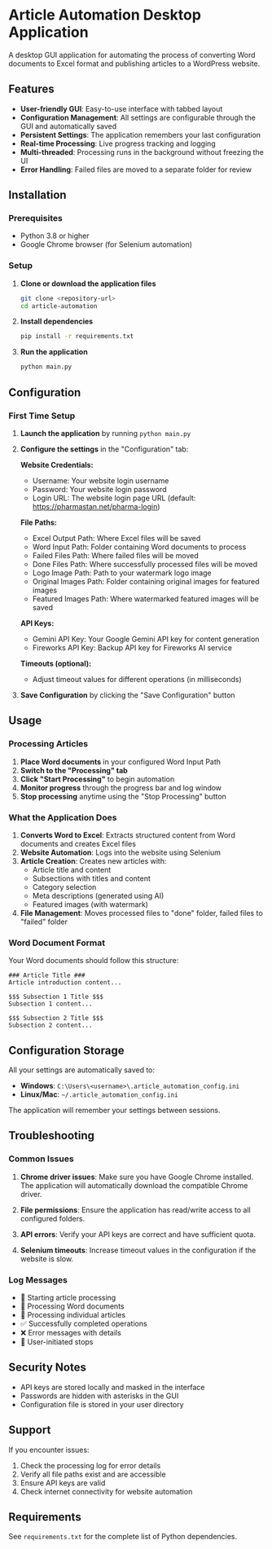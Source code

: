 # Article Automation Desktop Application

A desktop GUI application for automating the process of converting Word documents to Excel format and publishing articles to a WordPress website.

## Features

- **User-friendly GUI**: Easy-to-use interface with tabbed layout
- **Configuration Management**: All settings are configurable through the GUI and automatically saved
- **Persistent Settings**: The application remembers your last configuration
- **Real-time Processing**: Live progress tracking and logging
- **Multi-threaded**: Processing runs in the background without freezing the UI
- **Error Handling**: Failed files are moved to a separate folder for review

## Installation

### Prerequisites

- Python 3.8 or higher
- Google Chrome browser (for Selenium automation)

### Setup

1. **Clone or download the application files**
   ```bash
   git clone <repository-url>
   cd article-automation
   ```

2. **Install dependencies**
   ```bash
   pip install -r requirements.txt
   ```

3. **Run the application**
   ```bash
   python main.py
   ```

## Configuration

### First Time Setup

1. **Launch the application** by running `python main.py`

2. **Configure the settings** in the "Configuration" tab:

   **Website Credentials:**
   - Username: Your website login username
   - Password: Your website login password
   - Login URL: The website login page URL (default: https://pharmastan.net/pharma-login)

   **File Paths:**
   - Excel Output Path: Where Excel files will be saved
   - Word Input Path: Folder containing Word documents to process
   - Failed Files Path: Where failed files will be moved
   - Done Files Path: Where successfully processed files will be moved
   - Logo Image Path: Path to your watermark logo image
   - Original Images Path: Folder containing original images for featured images
   - Featured Images Path: Where watermarked featured images will be saved

   **API Keys:**
   - Gemini API Key: Your Google Gemini API key for content generation
   - Fireworks API Key: Backup API key for Fireworks AI service

   **Timeouts (optional):**
   - Adjust timeout values for different operations (in milliseconds)

3. **Save Configuration** by clicking the "Save Configuration" button

## Usage

### Processing Articles

1. **Place Word documents** in your configured Word Input Path
2. **Switch to the "Processing" tab**
3. **Click "Start Processing"** to begin automation
4. **Monitor progress** through the progress bar and log window
5. **Stop processing** anytime using the "Stop Processing" button

### What the Application Does

1. **Converts Word to Excel**: Extracts structured content from Word documents and creates Excel files
2. **Website Automation**: Logs into the website using Selenium
3. **Article Creation**: Creates new articles with:
   - Article title and content
   - Subsections with titles and content
   - Category selection
   - Meta descriptions (generated using AI)
   - Featured images (with watermark)
4. **File Management**: Moves processed files to "done" folder, failed files to "failed" folder

### Word Document Format

Your Word documents should follow this structure:

```
### Article Title ###
Article introduction content...

$$$ Subsection 1 Title $$$
Subsection 1 content...

$$$ Subsection 2 Title $$$
Subsection 2 content...
```

## Configuration Storage

All your settings are automatically saved to:
- **Windows**: `C:\Users\<username>\.article_automation_config.ini`
- **Linux/Mac**: `~/.article_automation_config.ini`

The application will remember your settings between sessions.

## Troubleshooting

### Common Issues

1. **Chrome driver issues**: Make sure you have Google Chrome installed. The application will automatically download the compatible Chrome driver.

2. **File permissions**: Ensure the application has read/write access to all configured folders.

3. **API errors**: Verify your API keys are correct and have sufficient quota.

4. **Selenium timeouts**: Increase timeout values in the configuration if the website is slow.

### Log Messages

- 🚀 Starting article processing
- 📄 Processing Word documents
- 📝 Processing individual articles
- ✅ Successfully completed operations
- ❌ Error messages with details
- 🛑 User-initiated stops

## Security Notes

- API keys are stored locally and masked in the interface
- Passwords are hidden with asterisks in the GUI
- Configuration file is stored in your user directory

## Support

If you encounter issues:

1. Check the processing log for error details
2. Verify all file paths exist and are accessible
3. Ensure API keys are valid
4. Check internet connectivity for website automation

## Requirements

See `requirements.txt` for the complete list of Python dependencies.
